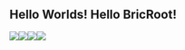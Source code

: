 ## Hello Worlds! Hello BricRoot!

<a href="https://bricawa.com"><img src="https://img.shields.io/badge/-Blog-lightgrey"></a><a href="https://gitee.com/bric666"><img src="https://img.shields.io/badge/-Gitee-yellowgreen"></a><a href="https://b23.tv/JrY3YSs"><img src="https://img.shields.io/badge/-Bilibili-blue"></a><a href="mailto:3402156426@qq.com"><img src="https://img.shields.io/badge/-Email-red"></a>
